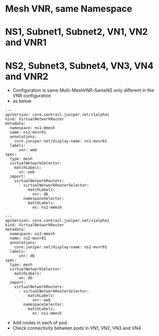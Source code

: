 
# Mesh VNR, same Namespace
# NS1, Subnet1, Subnet2, VN1, VN2 and VNR1
# NS2, Subnet3, Subnet4, VN3, VN4 and VNR2 

* Configuration is same Multi-MeshVNR-SameNS only different in the VNR configuration
* as below

```
---
apiVersion: core.contrail.juniper.net/v1alpha1
kind: VirtualNetworkRouter
metadata:
  namespace: ns1-mmesh
  name: ns1-mvnr01
  annotations:
    core.juniper.net/display-name: ns1-mvnr01
  labels:
      vnr: web
spec:
  type: mesh
  virtualNetworkSelector:
    matchLabels:
      vn: web
  import:
    virtualNetworkRouters:
      - virtualNetworkRouterSelector:
          matchLabels:
            vnr: db
        namespaceSelector:
          matchLabels:
            ns: ns2-mmesh
```

```
---
apiVersion: core.contrail.juniper.net/v1alpha1
kind: VirtualNetworkRouter
metadata:
  namespace: ns2-mmesh
  name: ns2-mvnr01
  annotations:
    core.juniper.net/display-name: ns2-mvnr01
  labels:
      vnr: db
spec:
  type: mesh
  virtualNetworkSelector:
    matchLabels:
      vn: db
  import:
    virtualNetworkRouters:
      - virtualNetworkRouterSelector:
          matchLabels:
            vnr: web
        namespaceSelector:
          matchLabels:
            ns: ns1-mmesh
```

* Add routes in each of pod
* Check connectivity between pods in VN1, VN2, VN3 and VN4
